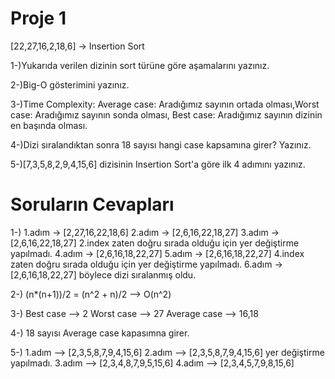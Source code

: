 # Proje 1
[22,27,16,2,18,6] -> Insertion Sort

1-)Yukarıda verilen dizinin sort türüne göre aşamalarını yazınız.

2-)Big-O gösterimini yazınız.

3-)Time Complexity: Average case: Aradığımız sayının ortada olması,Worst case: Aradığımız sayının sonda olması, Best case: Aradığımız sayının dizinin en başında olması.

4-)Dizi sıralandıktan sonra 18 sayısı hangi case kapsamına girer? Yazınız.

5-)[7,3,5,8,2,9,4,15,6] dizisinin Insertion Sort'a göre ilk 4 adımını yazınız.

 # Soruların Cevapları
 1-) 1.adım -> [2,27,16,22,18,6]
     2.adım -> [2,6,16,22,18,27]
     3.adım -> [2,6,16,22,18,27] 2.index zaten doğru sırada olduğu için yer değiştirme yapılmadı.
     4.adım -> [2,6,16,18,22,27]
     5.adım -> [2,6,16,18,22,27] 4.index zaten doğru sırada olduğu için yer değiştirme yapılmadı.
     6.adım -> [2,6,16,18,22,27] böylece dizi sıralanmış oldu.
     
 2-) (n*(n+1))/2 = (n^2 + n)/2 --> O(n^2)
 
 3-) Best case --> 2
     Worst case --> 27
     Average case --> 16,18
     
 4-) 18 sayısı Average case kapasımna girer.
 
 5-) 1.adım --> [2,3,5,8,7,9,4,15,6]
     2.adım --> [2,3,5,8,7,9,4,15,6] yer değiştirme yapılmadı.
     3.adım --> [2,3,4,8,7,9,5,15,6]
     4.adım --> [2,3,4,5,7,9,8,15,6]
